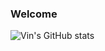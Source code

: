 ### Welcome


![Vin's GitHub stats](https://github-readme-stats-mu-pink-88.vercel.app/api?username=Vin-Xi&show_icons=true&theme=dracula&hide=stars&v=123)



<!--
**Vin-Xi/Vin-Xi** is a ✨ _special_ ✨ repository because its `README.md` (this file) appears on your GitHub profile.

Here are some ideas to get you started:

- 🔭 I’m currently working on ...
- 🌱 I’m currently learning ...
- 👯 I’m looking to collaborate on ...
- 🤔 I’m looking for help with ...
- 💬 Ask me about ...
- 📫 How to reach me: ...
- 😄 Pronouns: ...
- ⚡ Fun fact: ...
-->
